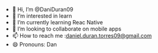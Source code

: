 - 👋 Hi, I’m @DaniDuran09
- 👀 I’m interested in learn 
- 🌱 I’m currently learning Reac Native
- 💞️ I’m looking to collaborate on mobile apps
- 📫 How to reach me :daniel.duran.torres09@gmail.com
- 😄 Pronouns: Dan

<!---
DaniDuran09/DaniDuran09 is a ✨ special ✨ repository because its `README.md` (this file) appears on your GitHub profile.
You can click the Preview link to take a look at your changes.
--->
